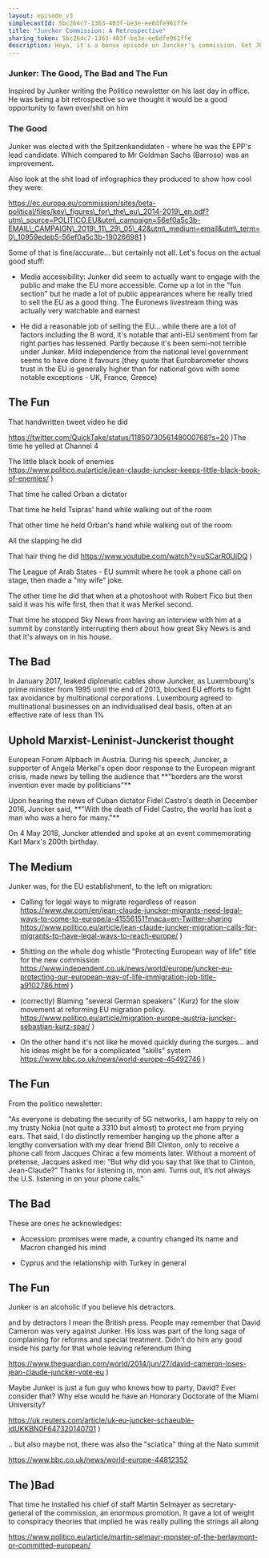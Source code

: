 ```yaml
---
layout: episode_v3
simplecastId: 5bc264c7-1363-403f-be3e-ee6dfe961ffe
title: "Juncker Commission: A Retrospective"
sharing_token: 5bc264c7-1363-403f-be3e-ee6dfe961ffe
description: Heya, it's a bonus episode on Juncker's commission. Get JUNCKERED
---
```


<h3>Junker: The Good, The Bad and The Fun</h3><p>Inspired by Junker writing the Politico newsletter on his last day in office. He was being a bit retrospective so we thought it would be a good opportunity to fawn over/shit on him</p><h3>The Good</h3><p>Junker was elected with the Spitzenkandidaten - where he was the EPP's lead candidate. Which compared to Mr Goldman Sachs (Barroso) was an improvement.  </p><p>Also look at the shit load of infographics they produced to show how cool they were:  </p><p><a href="[ec.europa.eu](https://ec.europa.eu/commission/sites/beta-political/files/key%5C_figures%5C_for%5C_the%5C_eu%5C_2014-2019%5C_en.pdf?utm%5C_source=POLITICO.EU&utm%5C_campaign=56ef0a5c3b-EMAIL%5C_CAMPAIGN%5C_2019%5C_11%5C_29%5C_05%5C_42&utm%5C_medium=email&utm%5C_term=0%5C_10959edeb5-56ef0a5c3b-190266981">https://ec.europa.eu/commission/sites/beta-political/files/key\_figures\_for\_the\_eu\_2014-2019\_en.pdf?utm\_source=POLITICO.EU&utm\_campaign=56ef0a5c3b-EMAIL\_CAMPAIGN\_2019\_11\_29\_05\_42&utm\_medium=email&utm\_term=0\_10959edeb5-56ef0a5c3b-190266981</a> ) </p><p>Some of that is fine/accurate... but certainly not all. Let's focus on the actual good stuff:  </p><ul><li><p>Media accessibility: Junker did seem to actually want to engage with the public and make the EU more accessible. Come up a lot in the "fun section" but he made a lot of public appearances where he really tried to sell the EU as a good thing. The Euronews livestream thing was actually very watchable and earnest  </p></li><li><p>He did a reasonable job of selling the EU... while there are a lot of factors including the B word, it's notable that anti-EU sentiment from far right parties has lessened. Partly because it's been semi-not terrible under Junker. Mild independence from the national level government seems to have done it favours (they quote that Eurobarometer shows trust in the EU is generally higher than for national govs with some notable exceptions - UK, France, Greece)  </p></li></ul><h2>The Fun</h2><p>That handwritten tweet video he did  </p><p><a href="[twitter.com](https://twitter.com/QuickTake/status/1185073056148000768?s=20">https://twitter.com/QuickTake/status/1185073056148000768?s=20</a> )The time he yelled at Channel 4  </p><p>The little black book of enemies<br /><a href="[www.politico.eu](https://www.politico.eu/article/jean-claude-juncker-keeps-little-black-book-of-enemies/">https://www.politico.eu/article/jean-claude-juncker-keeps-little-black-book-of-enemies/</a> ) </p><p>That time he called Orban a dictator  </p><p>That time he held Tsipras' hand while walking out of the room  </p><p>That other time he held Orban's hand while walking out of the room  </p><p>All the slapping he did  </p><p>That hair thing he did <a href="[www.youtube.com](https://www.youtube.com/watch?v=uSCarR0UjDQ">https://www.youtube.com/watch?v=uSCarR0UjDQ</a> ) </p><p>The League of Arab States - EU summit where he took a phone call on stage, then made a "my wife" joke.  </p><p>The other time he did that when at a photoshoot with Robert Fico but then said it was his wife first, then that it was Merkel second.  </p><p>That time he stopped Sky News from having an interview with him at a summit by constantly interrupting them about how great Sky News is and that it's always on in his house.  </p><h2>The Bad</h2><p>In January 2017, leaked diplomatic cables show Juncker, as Luxembourg's prime minister from 1995 until the end of 2013, blocked EU efforts to fight tax avoidance by multinational corporations. Luxembourg agreed to multinational businesses on an individualised deal basis, often at an effective rate of less than 1%</p><h2>Uphold Marxist-Leninist-Junckerist thought</h2><p>European Forum Alpbach in Austria. During his speech, Juncker, a supporter of Angela Merkel's open door response to the European migrant crisis, made news by telling the audience that **"borders are the worst invention ever made by politicians"**  </p><p>Upon hearing the news of Cuban dictator Fidel Castro's death in December 2016, Juncker said, **"With the death of Fidel Castro, the world has lost a man who was a hero for many."**  </p><p>On 4 May 2018, Juncker attended and spoke at an event commemorating Karl Marx's 200th birthday.</p><h2>The Medium</h2><p>Junker was, for the EU establishment, to the left on migration:  </p><ul><li><p>Calling for legal ways to migrate regardless of reason<br /><a href="[www.dw.com](https://www.dw.com/en/jean-claude-juncker-migrants-need-legal-ways-to-come-to-europe/a-41556151?maca=en-Twitter-sharing">https://www.dw.com/en/jean-claude-juncker-migrants-need-legal-ways-to-come-to-europe/a-41556151?maca=en-Twitter-sharing</a><br )/><a href="[www.politico.eu](https://www.politico.eu/article/jean-claude-juncker-migration-calls-for-migrants-to-have-legal-ways-to-reach-europe/">https://www.politico.eu/article/jean-claude-juncker-migration-calls-for-migrants-to-have-legal-ways-to-reach-europe/</a> ) </p></li><li><p>Shitting on the whole dog whistle "Protecting European way of life" title for the new commission<br /><a href="[www.independent.co.uk](https://www.independent.co.uk/news/world/europe/juncker-eu-protecting-our-european-way-of-life-immigration-job-title-a9102786.html">https://www.independent.co.uk/news/world/europe/juncker-eu-protecting-our-european-way-of-life-immigration-job-title-a9102786.html</a> ) </p></li><li><p>(correctly) Blaming "several German speakers" (Kurz) for the slow movement at reforming EU migration policy.<br /><a href="[www.politico.eu](https://www.politico.eu/article/migration-europe-austria-juncker-sebastian-kurz-spar/">https://www.politico.eu/article/migration-europe-austria-juncker-sebastian-kurz-spar/</a> ) </p></li><li><p>On the other hand it's not like he moved quickly during the surges... and his ideas might be for a complicated "skills" system <a href="[www.bbc.co.uk](https://www.bbc.co.uk/news/world-europe-45492746">https://www.bbc.co.uk/news/world-europe-45492746</a> ) </p></li></ul><h2>The Fun</h2><p>From the politico newsletter:  </p><p>"As everyone is debating the security of 5G networks, I am happy to rely on my trusty Nokia (not quite a 3310 but almost) to protect me from prying ears. That said, I do distinctly remember hanging up the phone after a lengthy conversation with my dear friend Bill Clinton, only to receive a phone call from Jacques Chirac a few moments later. Without a moment of pretense, Jacques asked me: “But why did you say that like that to Clinton, Jean-Claude?” Thanks for listening in, mon ami. Turns out, it’s not always the U.S. listening in on your phone calls."</p><h2>The Bad</h2><p>These are ones he acknowledges:  </p><ul><li><p>Accession: promises were made, a country changed its name and Macron changed his mind  </p></li><li><p>Cyprus and the relationship with Turkey in general</p></li></ul><h2>The Fun</h2><p>Junker is an alcoholic if you believe his detractors.  </p><p>and by detractors I mean the British press. People may remember that David Cameron was very against Junker. His loss was part of the long saga of complaining for reforms and special treatment. Didn't do him any good inside his party for that whole leaving referendum thing  </p><p><a href="[www.theguardian.com](https://www.theguardian.com/world/2014/jun/27/david-cameron-loses-jean-claude-juncker-vote-eu">https://www.theguardian.com/world/2014/jun/27/david-cameron-loses-jean-claude-juncker-vote-eu</a> ) </p><p>Maybe Junker is just a fun guy who knows how to party, David? Ever consider that? Why else would he have an Honorary Doctorate of the Miami University?  </p><p><a href="[uk.reuters.com](https://uk.reuters.com/article/uk-eu-juncker-schaeuble-idUKKBN0F647320140701">https://uk.reuters.com/article/uk-eu-juncker-schaeuble-idUKKBN0F647320140701</a> ) </p><p>.. but also maybe not, there was also the "sciatica" thing at the Nato summit  </p><p><a href="[www.bbc.co.uk](https://www.bbc.co.uk/news/world-europe-44812352">https://www.bbc.co.uk/news/world-europe-44812352</a></p><h2>The )Bad</h2><p>That time he installed his chief of staff Martin Selmayer as secretary-general of the commission, an enormous promotion. It gave a lot of weight to conspiracy theories that implied he was really pulling the strings all along  </p><p><a href="https://www.politico.eu/article/martin-selmayr-monster-of-the-berlaymont-or-committed-european/">https://www.politico.eu/article/martin-selmayr-monster-of-the-berlaymont-or-committed-european/</a></p>
